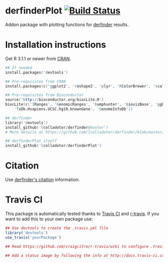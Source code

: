 derfinderPlot [![Build Status](https://travis-ci.org/lcolladotor/derfinderPlot.png?branch=master)](https://travis-ci.org/lcolladotor/derfinderPlot)
=============

Addon package with plotting functions for
[derfinder](https://github.com/lcolladotor/derfinder) results.

# Installation instructions

Get R 3.1.1 or newer from [CRAN](http://cran.r-project.org/).

```S
## If needed
install.packages('devtools')

## Pre-requisites from CRAN
install.packages(c('ggplot2', 'reshape2', 'plyr', 'RColorBrewer', 'scales'))

## Pre-requisites from Bioconductor
source('http://bioconductor.org/biocLite.R')
biocLite(c('IRanges', 'GenomicRanges', 'bumphunter', 'biovizBase', 'ggbio',
    'TxDb.Hsapiens.UCSC.hg19.knownGene', 'GenomeInfoDb'))

## derfinder
library('devtools')
install_github('lcolladotor/derfinder@master')
# More details at https://github.com/lcolladotor/derfinder/blob/master/README.md

## derfinderPlot itself
install_github('lcolladotor/derfinderPlot')
```

# Citation

Use [derfinder's citation](https://github.com/lcolladotor/derfinder#citation) information.


# Travis CI

This package is automatically tested thanks to [Travis CI](travis-ci.org) and [r-travis](https://github.com/craigcitro/r-travis). If you want to add this to your own package use:

```R
## Use devtools to create the .travis.yml file
library('devtools')
use_travis('yourPackage')

## Read https://github.com/craigcitro/r-travis/wiki to configure .travis.yml appropriately

## Add a status image by following the info at http://docs.travis-ci.com/user/status-images/
```
